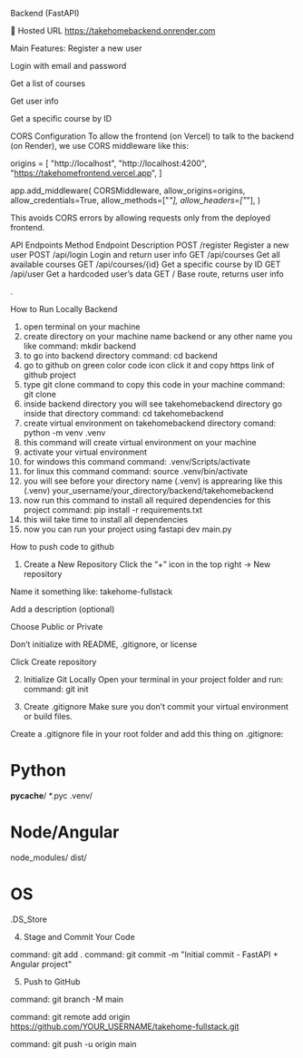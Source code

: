 Backend (FastAPI)

🔗 Hosted URL
https://takehomebackend.onrender.com

Main Features:
Register a new user

Login with email and password

Get a list of courses

Get user info

Get a specific course by ID

CORS Configuration
To allow the frontend (on Vercel) to talk to the backend (on Render), we use CORS middleware like this:

origins = [
    "http://localhost",
    "http://localhost:4200",
    "https://takehomefrontend.vercel.app",
]

app.add_middleware(
    CORSMiddleware,
    allow_origins=origins,
    allow_credentials=True,
    allow_methods=["*"],
    allow_headers=["*"],
)

This avoids CORS errors by allowing requests only from the deployed frontend.

API Endpoints
Method	Endpoint	Description
POST	/register	Register a new user
POST	/api/login	Login and return user info
GET	/api/courses	Get all available courses
GET	/api/courses/{id}	Get a specific course by ID
GET	/api/user	Get a hardcoded user’s data
GET	/	Base route, returns user info

.

How to Run Locally
Backend
1. open terminal on your machine
2. create directory on your machine name backend or any other name you like
  command: mkdir backend
3. to go into backend directory
  command: cd backend
4. go to github on green color code icon click it and copy https link of github project
5. type git clone command to copy this code in your machine
  command: git clone <paste that_copied_link>
6. inside backend directory you will see takehomebackend directory go inside that directory
  command: cd takehomebackend
7. create virtual environment on takehomebackend directory
   comand: python -m venv .venv
8. this command will create virtual environment on your machine
9. activate your virtual environment
10. for windows this command
    command: .venv/Scripts/activate
11. for linux this command
    command: source .venv/bin/activate
12. you will see before your directory name (.venv) is apprearing like this (.venv) your_username/your_directory/backend/takehomebackend
13. now run this command to install all required dependencies for this project
    command: pip install -r requirements.txt
14. this wiil take time to install all dependencies
15. now you can run your project using
    fastapi dev main.py

How to push code to github

1. Create a New Repository
Click the “+” icon in the top right → New repository

Name it something like:
takehome-fullstack

Add a description (optional)

Choose Public or Private

Don’t initialize with README, .gitignore, or license

Click Create repository

2. Initialize Git Locally
Open your terminal in your project folder and run:
command: git init

3. Create .gitignore
Make sure you don’t commit your virtual environment or build files.

Create a .gitignore file in your root folder and add this thing on .gitignore:

# Python
__pycache__/
*.pyc
.venv/

# Node/Angular
node_modules/
dist/

# OS
.DS_Store

4. Stage and Commit Your Code

command: git add .
command: git commit -m "Initial commit - FastAPI + Angular project"


5. Push to GitHub

command: git branch -M main

command: git remote add origin https://github.com/YOUR_USERNAME/takehome-fullstack.git

command: git push -u origin main






